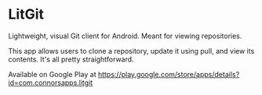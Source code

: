 LitGit
======

Lightweight, visual Git client for Android. Meant for viewing repositories.

This app allows users to clone a repository, update it using pull, and view its contents. It's all pretty straightforward.

Available on Google Play at 
https://play.google.com/store/apps/details?id=com.connorsapps.litgit

